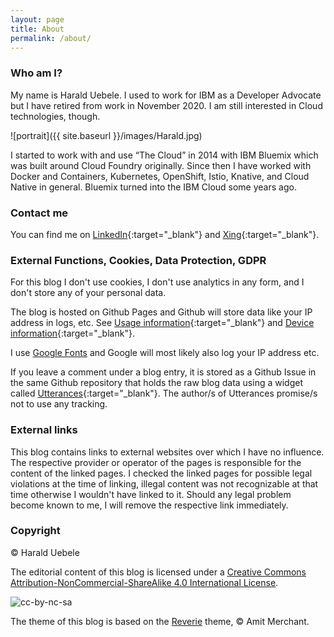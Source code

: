 ```yaml
---
layout: page
title: About
permalink: /about/
---
```


### Who am I?

My name is Harald Uebele. I used to work for IBM as a Developer Advocate but I have retired from work in November 2020. I am still interested in Cloud technologies, though.

![portrait]({{ site.baseurl }}/images/Harald.jpg)

I started to work with and use “The Cloud” in 2014 with IBM Bluemix which was built around Cloud Foundry originally. Since then I have worked with Docker and Containers, Kubernetes, OpenShift, Istio, Knative, and Cloud Native in general. Bluemix turned into the IBM Cloud some years ago.

### Contact me

You can find me on [LinkedIn](https://www.linkedin.com/in/harald-uebele-9ab3ba1a4){:target="_blank"} and [Xing](https://www.xing.com/profile/Harald_Uebele){:target="_blank"}. 

### External Functions, Cookies, Data Protection, GDPR

For this blog I don't use cookies, I don't use analytics in any form, and I don't store any of your personal data. 

The blog is hosted on Github Pages and Github will store data like your IP address in logs, etc. See [Usage information](https://docs.github.com/en/github/site-policy/github-privacy-statement#usage-information){:target="_blank"} and [Device information](https://docs.github.com/en/github/site-policy/github-privacy-statement#device-information){:target="_blank"}.  

I use [Google Fonts](https://developers.google.com/fonts/faq#what_does_using_the_google_fonts_api_mean_for_the_privacy_of_my_users) and Google will most likely also log your IP address etc.

If you leave a comment under a blog entry, it is stored as a Github Issue in the same Github repository that holds the raw blog data using a widget called [Utterances](https://utteranc.es){:target="_blank"}. The author/s of Utterances promise/s not to use any tracking.

### External links

This blog contains links to external websites over which I have no influence. The respective provider or operator of the pages is responsible for the content of the linked pages. I checked the linked pages for possible legal violations at the time of linking, illegal content was not recognizable at that time otherwise I wouldn't have linked to it. Should any legal problem become known to me, I will remove the respective link immediately.

### Copyright

© Harald Uebele

The editorial content of this blog is licensed under a [Creative Commons Attribution-NonCommercial-ShareAlike 4.0 International License](http://creativecommons.org/licenses/by-nc-sa/4.0/).

![cc-by-nc-sa](https://i.creativecommons.org/l/by-nc-sa/4.0/88x31.png)

The theme of this blog is based on the [Reverie](https://github.com/amitmerchant1990/reverie) theme, © Amit Merchant.

